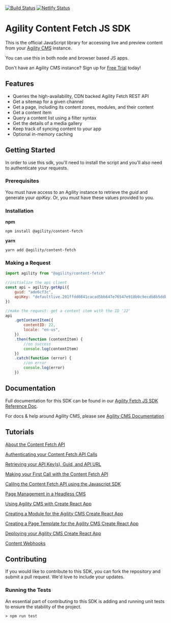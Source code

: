 [![Build Status](https://agility.visualstudio.com/Agility%20CMS/_apis/build/status/Fetch%20API/Agility%20Content%20Fetch%20JS%20SDK?branchName=master)](https://agility.visualstudio.com/Agility%20CMS/_build/latest?definitionId=59&branchName=master)
[![Netlify Status](https://api.netlify.com/api/v1/badges/c45f5d6e-923b-4019-820e-826e6185017d/deploy-status)](https://app.netlify.com/sites/agilitydocs/deploys)

# Agility Content Fetch JS SDK

This is the official JavaScript library for accessing live and preview content from your [Agility CMS](https://agilitycms.com) instance.

You can use this in both node and browser based JS apps.

Don't have an Agility CMS instance? Sign up for [Free Trial](https://agilitycms.com/free) today!

## Features

- Queries the high-availability, CDN backed Agility Fetch REST API
- Get a sitemap for a given channel
- Get a page, including its content zones, modules, and their content
- Get a content item
- Query a content list using a filter syntax
- Get the details of a media gallery
- Keep track of syncing content to your app
- Optional in-memory caching

## Getting Started

In order to use this sdk, you'll need to install the script and you'll also need to authenticate your requests.

### Prerequisites

You must have access to an Agility instance to retrieve the _guid_ and generate your _apiKey_. Or, you must have these values provided to you.

### Installation

**npm**

```
npm install @agility/content-fetch
```

**yarn**

```
yarn add @agility/content-fetch
```

### Making a Request

```javascript
import agility from "@agility/content-fetch"

//initialize the api client
const api = agility.getApi({
	guid: "ade6cf3c",
	apiKey: "defaultlive.201ffdd0841cacad5bb647e76547e918b0c9ecdb8b5ddb3cf92e9a79b03623cb",
})

//make the request: get a content item with the ID '22'
api
	.getContentItem({
		contentID: 22,
		locale: "en-us",
	})
	.then(function (contentItem) {
		//on success
		console.log(contentItem)
	})
	.catch(function (error) {
		//on error
		console.log(error)
	})
```

## Documentation

Full documentation for this SDK can be found in our [Agility Fetch JS SDK Reference Doc](https://agilitydocs.netlify.com/agility-content-fetch-js-sdk/).

For docs & help around Agility CMS, please see [Agility CMS Documentation](https://help.agilitycms.com/hc/en-us)

## Tutorials

[About the Content Fetch API](https://help.agilitycms.com/hc/en-us/articles/360031985112-About-the-Content-Fetch-API)

[Authenticating your Content Fetch API Calls](https://help.agilitycms.com/hc/en-us/articles/360032225191-Authenticating-your-Content-Fetch-API-Calls)

[Retrieving your API Key(s), Guid, and API URL](https://help.agilitycms.com/hc/en-us/articles/360031919212-Retrieving-your-API-Key-s-Guid-and-API-URL-)

[Making your First Call with the Content Fetch API](https://help.agilitycms.com/hc/en-us/articles/360031918152-Making-your-First-API-Call-with-the-Content-Fetch-API)

[Calilng the Content Fetch API using the Javascript SDK](https://help.agilitycms.com/hc/en-us/articles/360031945912-Calling-the-Content-Fetch-API-using-the-JavaScript-SDK)

[Page Management in a Headless CMS](https://help.agilitycms.com/hc/en-us/articles/360032554331-Page-Management-in-a-Headless-CMS)

[Using Agility CMS with Create React App](https://help.agilitycms.com/hc/en-us/articles/360031121692-Using-Agility-CMS-with-Create-React-App-CRA-)

[Creating a Module for the Agility CMS Create React App](https://help.agilitycms.com/hc/en-us/articles/360031590791-Creating-a-Module-for-the-Agility-CMS-Create-React-App)

[Creating a Page Template for the Agility CMS Create React App](https://help.agilitycms.com/hc/en-us/articles/360032611011-Creating-a-Page-Template-for-the-Agility-CMS-Create-React-App)

[Deploying your Agility CMS Create React App](https://help.agilitycms.com/hc/en-us/articles/360032203552-Deploying-your-Agility-CMS-Create-React-App)

[Content Webhooks](https://help.agilitycms.com/hc/en-us/articles/360035934911)

## Contributing

If you would like to contribute to this SDK, you can fork the repository and submit a pull request. We'd love to include your updates.

### Running the Tests

An essential part of contributing to this SDK is adding and running unit tests to ensure the stability of the project.

```
> npm run test
```
